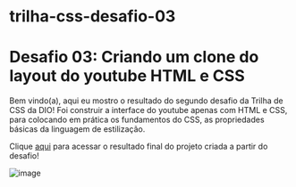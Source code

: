 # trilha-css-desafio-03

# Desafio 03: Criando um clone do layout do youtube HTML e CSS
Bem vindo(a), aqui eu mostro o resultado do segundo desafio da Trilha de CSS da DIO! 
Foi construir a interface do youtube apenas com HTML e CSS, para colocando em prática os fundamentos do CSS, as propriedades básicas da linguagem de estilização.

Clique [aqui](https://pedro-afonso.github.io/trilha-css-desafio-03/) para acessar o resultado final do projeto criada a partir do desafio!

![image](https://user-images.githubusercontent.com/50973575/208278016-5dddf0c1-5aa5-4cbe-a349-49616d6dbcdf.png)
